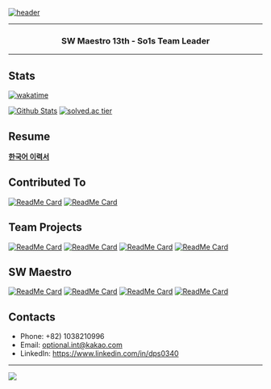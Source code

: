 [![header](https://capsule-render.vercel.app/api?type=soft&color=timeGradient&height=150&section=header&text=DPS0340&fontSize=70&animation=twinkling)](https://github.com/DPS0340)

---

<h3 align="center">SW Maestro 13th - So1s Team Leader</h3>

---

## Stats

[![wakatime](https://wakatime.com/badge/user/9de25f4f-c88f-4413-beaa-30045b830f19.svg)](https://wakatime.com/@DPS0340)

[![Github Stats](https://github-readme-stats.vercel.app/api?username=DPS0340&hide=contribs&count_private=true&show_icons=true&theme=radical&include_all_commits=true)](https://github.com/DPS0340)
[![solved.ac tier](http://mazassumnida.wtf/api/v2/generate_badge?boj=a891)](https://solved.ac/profile/a891)

## Resume

[**한국어 이력서**](https://jiho-lee.notion.site/Jiho-Lee-e2033eeaaf20408b8bec52b41710f592)

## Contributed To

[![ReadMe Card](https://github-readme-stats.vercel.app/api/pin/?username=reactjs&repo=rfcs&theme=radical&show_owner=true)](https://github.com/reactjs/rfcs)
[![ReadMe Card](https://github-readme-stats.vercel.app/api/pin/?username=project-violet&repo=violet&theme=radical&show_owner=true)](https://github.com/project-violet/violet)

## Team Projects

[![ReadMe Card](https://github-readme-stats.vercel.app/api/pin/?username=Lenend-KPU&repo=LBS-Platform&theme=radical&a=b)](https://github.com/Lenend-KPU/LBS-Platform)
[![ReadMe Card](https://github-readme-stats.vercel.app/api/pin/?username=Join2Gather&repo=WeMeet&theme=radical)](https://github.com/Join2Gather/WeMeet)
[![ReadMe Card](https://github-readme-stats.vercel.app/api/pin/?username=techeer-f5&repo=jmt-monster-frontend&theme=radical&a=b)](https://github.com/techeer-f5/jmt-monster-frontend)
[![ReadMe Card](https://github-readme-stats.vercel.app/api/pin/?username=techeer-f5&repo=jmt-monster-backend&theme=radical&a=b)](https://github.com/techeer-f5/jmt-monster-backend)

## SW Maestro

[![ReadMe Card](https://github-readme-stats.vercel.app/api/pin/?username=So1s&repo=deploy&theme=radical)](https://github.com/so1s/so1s-deploy)
[![ReadMe Card](https://github-readme-stats.vercel.app/api/pin/?username=So1s&repo=infra&theme=radical)](https://github.com/so1s/so1s-infra)
[![ReadMe Card](https://github-readme-stats.vercel.app/api/pin/?username=So1s&repo=frontend&theme=radical)](https://github.com/so1s/so1s-frontend)
[![ReadMe Card](https://github-readme-stats.vercel.app/api/pin/?username=So1s&repo=backend&theme=radical)](https://github.com/so1s/so1s-backend)

## Contacts

- Phone: +82) 1038210996
- Email: optional.int@kakao.com
- LinkedIn: https://www.linkedin.com/in/dps0340

---

<img src="https://capsule-render.vercel.app/api?type=soft&color=timeGradient&height=150&section=footer&%20render&fontSize=70"/>
